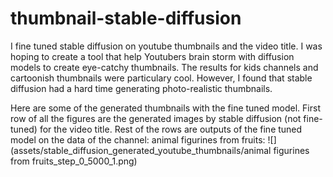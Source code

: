 # thumbnail-stable-diffusion

I fine tuned stable diffusion on youtube thumbnails and the video title. I was hoping to create a tool that help Youtubers brain storm with diffusion models to create eye-catchy thumbnails. The results for kids channels and cartoonish thumbnails were particulary cool. However, I found that stable diffusion had a hard time generating photo-realistic thumbnails.



Here are some of the generated thumbnails with the fine tuned model. First row of all the figures are the generated images by stable diffusion (not fine-tuned) for the video title. Rest of the rows are outputs of the fine tuned model on the data of the channel:
animal figurines from fruits:
![](assets/stable_diffusion_generated_youtube_thumbnails/animal figurines from fruits_step_0_5000_1.png)